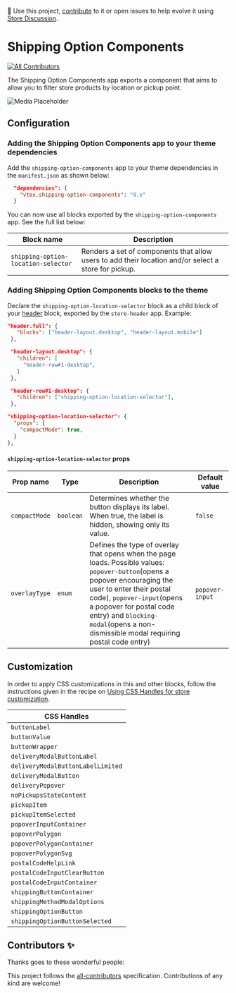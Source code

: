 📢 Use this project, [contribute](https://github.com/{OrganizationName}/{AppName}) to it or open issues to help evolve it using [Store Discussion](https://github.com/vtex-apps/store-discussion).

# Shipping Option Components

<!-- DOCS-IGNORE:start -->
<!-- ALL-CONTRIBUTORS-BADGE:START - Do not remove or modify this section -->

[![All Contributors](https://img.shields.io/badge/all_contributors-0-orange.svg?style=flat-square)](#contributors-)

<!-- ALL-CONTRIBUTORS-BADGE:END -->
<!-- DOCS-IGNORE:end -->

The Shipping Option Components app exports a component that aims to allow you to filter store products by location or pickup point.

![Media Placeholder](https://user-images.githubusercontent.com/52087100/71204177-42ca4f80-227e-11ea-89e6-e92e65370c69.png)

## Configuration

### Adding the Shipping Option Components app to your theme dependencies

Add the `shipping-option-components` app to your theme dependencies in the `manifest.json` as shown below:

```json
  "dependencies": {
    "vtex.shipping-option-components": "0.x"
  }
```

You can now use all blocks exported by the `shipping-option-components` app. See the full list below:

| Block name                          | Description                                                                                          |
| ----------------------------------- | ---------------------------------------------------------------------------------------------------- |
| `shipping-option-location-selector` | Renders a set of components that allow users to add their location and/or select a store for pickup. |

### Adding Shipping Option Components blocks to the theme

Declare the `shipping-option-location-selector` block as a child block of your [header](https://developers.vtex.com/docs/apps/vtex.store-header) block, exported by the `store-header` app. Example:

```json
"header.full": {
   "blocks": ["header-layout.desktop", "header-layout.mobile"]
 },

 "header-layout.desktop": {
   "children": [
     "header-row#1-desktop",
   ]
 },

 "header-row#1-desktop": {
   "children": ["shipping-option-location-selector"],
 },

"shipping-option-location-selector": {
  "props": {
    "compactMode": true,
  }
},
```

#### `shipping-option-location-selector` props

| Prop name     | Type      | Description                                                                                                                                                                                                                                                                                            | Default value   |
| ------------- | --------- | ------------------------------------------------------------------------------------------------------------------------------------------------------------------------------------------------------------------------------------------------------------------------------------------------------ | --------------- |
| `compactMode` | `boolean` | Determines whether the button displays its label. When true, the label is hidden, showing only its value.                                                                                                                                                                                              | `false`         |
| `overlayType` | `enum`    | Defines the type of overlay that opens when the page loads. Possible values: `popover-button`(opens a popover encouraging the user to enter their postal code), `popover-input`(opens a popover for postal code entry) and `blocking-modal`(opens a non-dismissible modal requiring postal code entry) | `popover-input` |

## Customization

In order to apply CSS customizations in this and other blocks, follow the instructions given in the recipe on [Using CSS Handles for store customization](https://vtex.io/docs/recipes/style/using-css-handles-for-store-customization).

| CSS Handles                       |
| --------------------------------- |
| `buttonLabel`                     |
| `buttonValue`                     |
| `buttonWrapper`                   |
| `deliveryModalButtonLabel`        |
| `deliveryModalButtonLabelLimited` |
| `deliveryModalButton`             |
| `deliveryPopover`                 |
| `noPickupsStateContent`           |
| `pickupItem`                      |
| `pickupItemSelected`              |
| `popoverInputContainer`           |
| `popoverPolygon`                  |
| `popoverPolygonContainer`         |
| `popoverPolygonSvg`               |
| `postalCodeHelpLink`              |
| `postalCodeInputClearButton`      |
| `postalCodeInputContainer`        |
| `shippingButtonContainer`         |
| `shippingMethodModalOptions`      |
| `shippingOptionButton`            |
| `shippingOptionButtonSelected`    |

<!-- DOCS-IGNORE:start -->

## Contributors ✨

Thanks goes to these wonderful people:

<!-- ALL-CONTRIBUTORS-LIST:START - Do not remove or modify this section -->
<!-- prettier-ignore-start -->
<!-- markdownlint-disable -->
<!-- markdownlint-enable -->
<!-- prettier-ignore-end -->

<!-- ALL-CONTRIBUTORS-LIST:END -->

This project follows the [all-contributors](https://github.com/all-contributors/all-contributors) specification. Contributions of any kind are welcome!

<!-- DOCS-IGNORE:end -->
